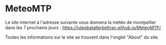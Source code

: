 # MeteoMTP
Le site internet à l'adresse suivante vous donnera la météo de montpellier dans les 7 prochains jours :
https://julesbatallerbeltran.github.io/MeteoMTP/

Toutes les informations sur le site se trouvent dans l'onglet "About" du site.